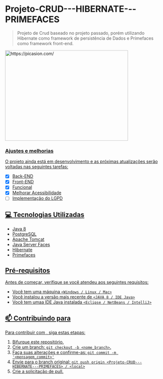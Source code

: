 
# Projeto-CRUD---HIBERNATE---PRIMEFACES


> Projeto de Crud baseado no projeto passado, porém utilizando Hibernate como framework de persistência de Dados e Primefaces como framework front-end.

<img src="https://i.picasion.com/pic91/02e27019bdc8227994c13ff23419e833.gif" width="400" height="295" border="0" alt="https://picasion.com/" /></a><br /><a href="https://picasion.com/">

### Ajustes e melhorias

O projeto ainda está em desenvolvimento e as próximas atualizações serão voltadas nas seguintes tarefas:

- [x] Back-END
- [x] Front-END
- [x] Funcional
- [x] Melhorar Acessibilidade
- [ ] Implementação do LGPD

## 💻 Tecnologias Utilizadas
 - Java 8
 - PostgreSQL
 - Apache Tomcat
 - Java Server Faces
 - Hibernate
 - Primefaces
 
## Pré-requisitos

Antes de começar, verifique se você atendeu aos seguintes requisitos:
* Você tem uma máquina `<Windows / Linux / Mac>`
* Você instalou a versão mais recente de `<JAVA 8 / IDE Java>`
* Você tem umaa IDE Java instalada `<Eclipse / NetBeans / IntelliJ>`

## 📫 Contribuindo para <Projeto-CRUD---HIBERNATE---PRIMEFACES>
  
Para contribuir com <Projeto-CRUD---HIBERNATE---PRIMEFACES>, siga estas etapas:

1. Bifurque este repositório.
2. Crie um branch: `git checkout -b <nome_branch>`.
3. Faça suas alterações e confirme-as: `git commit -m '<mensagem_commit>'`
4. Envie para o branch original: `git push origin <Projeto-CRUD---HIBERNATE---PRIMEFACES> / <local>`
5. Crie a solicitação de pull.


